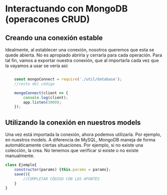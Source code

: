 # Interactuando con MongoDB (operacones CRUD)

## Creando una conexión estable

Idealmente, al establecer una conexión, nosotros queremos que esta se quede abierta. No es apropiado abrirla y cerrarla para cada operación.
Para tal fin, vamos a exportar nuestra conexión, que al importarla cada vez que la vayamos a usar se vería así:

```javascript 

    const mongoConnect = require('./util/database');
    //resto del código

    mongoConnect(client => {
        console.log(client);
        app.listen(3000);
    });

```

## Utilizando la conexión en nuestros models
Una vez está importada la conexión, ahora podemos utilizarla. Por ejemplo, en nuestros models.
A diferencia de MySQL, MongoDB maneja de forma automáticamente ciertas situaciones.
Por ejemplo, si no existe una colección, la crea. No tenemos que verificar si existe o no existe manualmente.


```javascript 
class Ejemplo{
    constructor(params) {this.params = params};
    save(){
        //COMPLETAR CÓDIGO CON LOS APUNTES
    }
}

```